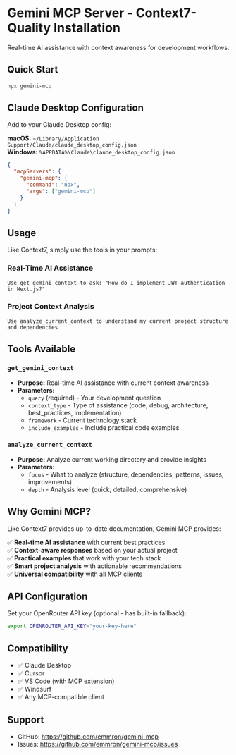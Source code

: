 # Gemini MCP Server - Context7-Quality Installation

Real-time AI assistance with context awareness for development workflows.

## Quick Start

```bash
npx gemini-mcp
```

## Claude Desktop Configuration

Add to your Claude Desktop config:

**macOS:** `~/Library/Application Support/Claude/claude_desktop_config.json`  
**Windows:** `%APPDATA%\Claude\claude_desktop_config.json`

```json
{
  "mcpServers": {
    "gemini-mcp": {
      "command": "npx",
      "args": ["gemini-mcp"]
    }
  }
}
```

## Usage

Like Context7, simply use the tools in your prompts:

### Real-Time AI Assistance
```
Use get_gemini_context to ask: "How do I implement JWT authentication in Next.js?"
```

### Project Context Analysis  
```
Use analyze_current_context to understand my current project structure and dependencies
```

## Tools Available

### `get_gemini_context`
- **Purpose:** Real-time AI assistance with current context awareness
- **Parameters:**
  - `query` (required) - Your development question
  - `context_type` - Type of assistance (code, debug, architecture, best_practices, implementation)  
  - `framework` - Current technology stack
  - `include_examples` - Include practical code examples

### `analyze_current_context`
- **Purpose:** Analyze current working directory and provide insights
- **Parameters:**
  - `focus` - What to analyze (structure, dependencies, patterns, issues, improvements)
  - `depth` - Analysis level (quick, detailed, comprehensive)

## Why Gemini MCP?

Like Context7 provides up-to-date documentation, Gemini MCP provides:

✅ **Real-time AI assistance** with current best practices  
✅ **Context-aware responses** based on your actual project  
✅ **Practical examples** that work with your tech stack  
✅ **Smart project analysis** with actionable recommendations  
✅ **Universal compatibility** with all MCP clients  

## API Configuration

Set your OpenRouter API key (optional - has built-in fallback):

```bash
export OPENROUTER_API_KEY="your-key-here"
```

## Compatibility

- ✅ Claude Desktop
- ✅ Cursor  
- ✅ VS Code (with MCP extension)
- ✅ Windsurf
- ✅ Any MCP-compatible client

## Support

- GitHub: https://github.com/emmron/gemini-mcp
- Issues: https://github.com/emmron/gemini-mcp/issues